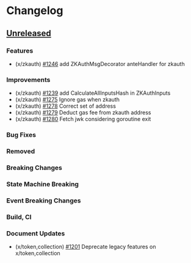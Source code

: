 <!--
Guiding Principles:

Changelogs are for humans, not machines.
There should be an entry for every single version.
The same types of changes should be grouped.
Versions and sections should be linkable.
The latest version comes first.
The release date of each version is displayed.
Mention whether you follow Semantic Versioning.

Usage:

Change log entries are to be added to the Unreleased section under the
appropriate stanza (see below). Each entry should ideally include a tag and
the Github issue reference in the following format:

* (<tag>) \#<issue-number> message

The issue numbers will later be link-ified during the release process so you do
not have to worry about including a link manually, but you can if you wish.

Types of changes (Stanzas):

"Features" for new features.
"Improvements" for changes in existing functionality.
"Deprecated" for soon-to-be removed features.
"Bug Fixes" for any bug fixes.
"Client Breaking" for breaking Protobuf, gRPC and REST routes used by end-users.
"CLI Breaking" for breaking CLI commands.
"Event Breaking" for breaking events.
"API Breaking" for breaking exported APIs used by developers building on SDK.
"State Machine Breaking" for any changes that result in a different AppState given same genesisState and txList.
Ref: https://keepachangelog.com/en/1.0.0/
-->

# Changelog

## [Unreleased](https://github.com/Finschia/finschia-sdk/compare/v0.48.1...HEAD)

### Features
* (x/zkauth) [\#1246](https://github.com/Finschia/finschia-sdk/pull/1246) add ZKAuthMsgDecorator anteHandler for zkauth

### Improvements
* (x/zkauth) [\#1239](https://github.com/Finschia/finschia-sdk/pull/1239) add CalculateAllInputsHash in ZKAuthInputs
* (x/zkauth) [\#1275](https://github.com/Finschia/finschia-sdk/pull/1275) Ignore gas when zkauth
* (x/zkauth) [\#1278](https://github.com/Finschia/finschia-sdk/pull/1278) Correct set of address
* (x/zkauth) [\#1279](https://github.com/Finschia/finschia-sdk/pull/1279) Deduct gas fee from zkauth address
* (x/zkauth) [\#1280](https://github.com/Finschia/finschia-sdk/pull/1280) Fetch jwk considering goroutine exit

### Bug Fixes

### Removed

### Breaking Changes

### State Machine Breaking

### Event Breaking Changes

### Build, CI

### Document Updates
* (x/token,collection) [#1201](https://github.com/Finschia/finschia-sdk/pull/1201) Deprecate legacy features on x/token,collection
